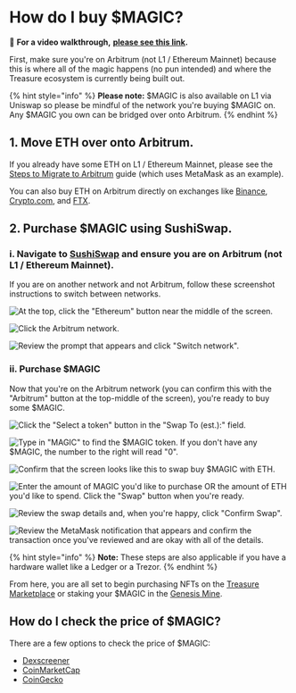 # How do I buy $MAGIC?

🎥 **For a video walkthrough,** [**please see this link**](https://twitter.com/rheger7/status/1478466956718182406?s=20)**.**

First, make sure you're on Arbitrum (not L1 / Ethereum Mainnet) because this is where all of the magic happens (no pun intended) and where the Treasure ecosystem is currently being built out.

{% hint style="info" %}
**Please note:** $MAGIC is also available on L1 via Uniswap so please be mindful of the network you're buying $MAGIC on. Any $MAGIC you own can be bridged over onto  Arbitrum.
{% endhint %}

## 1. Move ETH over onto Arbitrum.

If you already have some ETH on L1 / Ethereum Mainnet, please see the [Steps to Migrate to Arbitrum](https://docs.treasure.lol/getting-started/migrating-to-arbitrum#steps-to-migrate-to-arbitrum) guide (which uses MetaMask as an example).

You can also buy ETH on Arbitrum directly on exchanges like [Binance](https://www.binance.com/en), [Crypto.com](https://crypto.com), and [FTX](https://ftx.com). &#x20;

## 2. Purchase $MAGIC using SushiSwap.

### i. Navigate to [SushiSwap](https://app.sushi.com/swap?inputCurrency=\&outputCurrency=0x539bdE0d7Dbd336b79148AA742883198BBF60342) and ensure you are on Arbitrum (not L1 / Ethereum Mainnet).

If you are on another network and not Arbitrum, follow these screenshot instructions to switch between networks.

![At the top, click the "Ethereum" button near the middle of the screen.](<../../.gitbook/assets/image (10) (1) (1) (1).png>)

![Click the Arbitrum network.](<../../.gitbook/assets/image (3) (1).png>)

![Review the prompt that appears and click "Switch network".](<../../.gitbook/assets/image (13) (1) (1) (1).png>)

### ii. Purchase $MAGIC

Now that you're on the Arbitrum network (you can confirm this with the "Arbitrum" button at the top-middle of the screen), you're ready to buy some $MAGIC.

![Click the "Select a token" button in the "Swap To (est.):" field.](<../../.gitbook/assets/image (9) (1) (1).png>)

![Type in "MAGIC" to find the $MAGIC token. If you don't have any $MAGIC, the number to the right will read "0".](<../../.gitbook/assets/image (11) (1) (1) (1).png>)

![Confirm that the screen looks like this to swap buy $MAGIC with ETH.](<../../.gitbook/assets/image (12) (1) (1).png>)

![Enter the amount of MAGIC you'd like to purchase OR the amount of ETH you'd like to spend. Click the "Swap" button when you're ready.](<../../.gitbook/assets/image (1) (1).png>)

![Review the swap details and, when you're happy, click "Confirm Swap". ](<../../.gitbook/assets/image (2) (1).png>)

![Review the MetaMask notification that appears and confirm the transaction once you've reviewed and are okay with all of the details.](<../../.gitbook/assets/image (5) (1) (1).png>)

{% hint style="info" %}
**Note:** These steps are also applicable if you have a hardware wallet like a Ledger or a Trezor.
{% endhint %}

From here, you are all set to begin purchasing NFTs on the [Treasure Marketplace](https://marketplace.treasure.lol) or staking your $MAGIC in the [Genesis Mine](https://mine.treasure.lol).

## How do I check the price of $MAGIC?

There are a few options to check the price of $MAGIC:

* [Dexscreener](https://dexscreener.com/arbitrum/0xb7e50106a5bd3cf21af210a755f9c8740890a8c9)
* [CoinMarketCap](https://coinmarketcap.com/currencies/magic-token/)
* [CoinGecko](https://www.coingecko.com/en/coins/magic)
